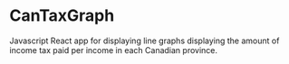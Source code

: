 # CanTaxGraph
Javascript React app for displaying line graphs displaying the amount of income tax paid per income in each Canadian province.
